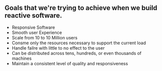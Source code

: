 ## Goals that we're trying to achieve when we build reactive software.

- Responsive Software
- Smooth user Experience
- Scale from 10 to 10 Million users
- Consme only the resources necessary to support the current load
- Handle failre with little to no effect to the user
- Can be distributed across tens, hundreds, or even thousands of machines
- Maintain a consistent level of quality and responsiveness 